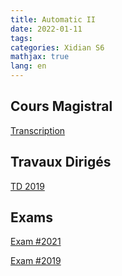 ```yaml
---
title: Automatic II
date: 2022-01-11
tags:
categories: Xidian S6
mathjax: true
lang: en
---
```


## Cours Magistral

[Transcription](https://kjle.github.io/files/XidianS6/Automatic_CM.pdf)

## Travaux Dirigés

[TD 2019](https://kjle.github.io/files/XidianS6/Automatic_TD2019.docx)

## Exams

[Exam #2021](https://kjle.github.io/files/XidianS6/Automatic_Exam2021.pdf)

[Exam #2019](https://kjle.github.io/files/XidianS6/Automatic_Exam2019.pdf)

